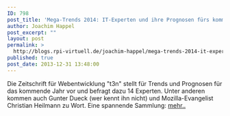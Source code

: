 ```yaml
---
ID: 798
post_title: 'Mega-Trends 2014: IT-Experten und ihre Prognosen fürs kommende Jahr'
author: Joachim Happel
post_excerpt: ""
layout: post
permalink: >
  http://blogs.rpi-virtuell.de/joachim-happel/mega-trends-2014-it-experten-und-ihre-prognosen-fuers-kommende-jahr/
published: true
post_date: 2013-12-31 13:48:00
---
```

Die Zeitschrift für Webentwicklung "t3n" stellt für Trends und Prognosen für das kommende Jahr vor und befragt dazu 14 Experten. Unter anderen kommen auch Gunter Dueck (wer kennt ihn nicht) und Mozilla-Evangelist Christian Heilmann zu Wort. Eine spannende Sammlung: <a href="http://t3n.de/news/mega-trends-2014-519046/">mehr..</a>
